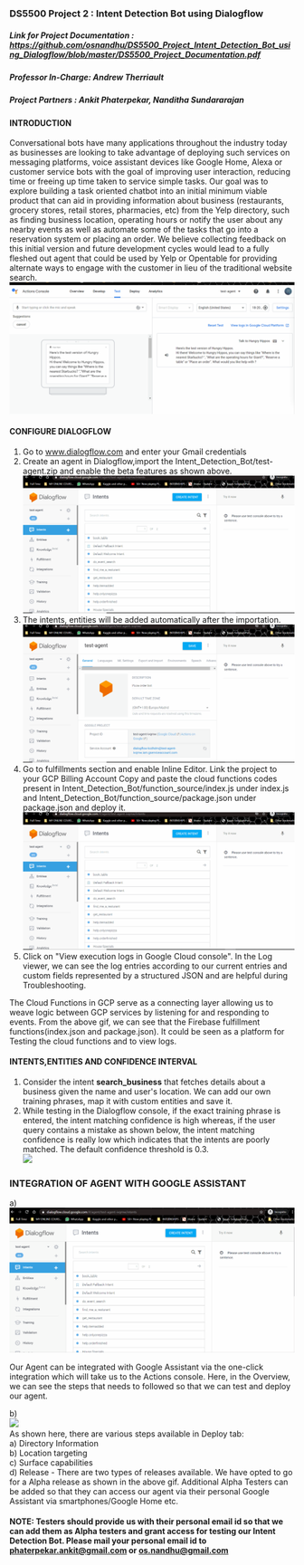 ### DS5500 Project 2 : Intent Detection Bot using Dialogflow
##### ***Link for Project Documentation : https://github.com/osnandhu/DS5500_Project_Intent_Detection_Bot_using_Dialogflow/blob/master/DS5500_Project_Documentation.pdf***
##### ***Professor In-Charge: Andrew Therriault***
##### ***Project Partners : Ankit Phaterpekar, Nanditha Sundararajan***

#### INTRODUCTION ####
Conversational bots have many applications throughout the industry today as businesses are looking to take advantage of deploying such services on messaging platforms, voice assistant devices like Google Home, Alexa or customer service bots with the goal of improving user interaction, reducing time or freeing up time taken to service simple tasks.
Our goal was to explore building a task oriented chatbot into an initial minimum viable product that can aid in providing information about business (restaurants, grocery stores, retail stores, pharmacies, etc) from the Yelp directory, such as finding business location, operating hours or notify the user about any nearby events as well as  automate some of the tasks that go into a reservation system or placing an order. We believe collecting feedback on this initial version and future development cycles would lead to a fully fleshed out agent that could be used by Yelp or Opentable for providing alternate ways to engage with the customer in lieu of the traditional website search.
<br />
![](Images/google-assistant.gif) <br />

#### CONFIGURE DIALOGFLOW ####
1. Go to www.dialogflow.com and enter your Gmail credentials <br />
2. Create an agent in Dialogflow,import the Intent_Detection_Bot/test-agent.zip and enable the beta features as shown above.<br /> ![](Images/bot-creation.gif) <br />
3. The intents, entities will be added automatically after the importation. <br />![](Images/intent-entities.gif)<br />
4. Go to fulfillments section and enable Inline Editor. Link the project to your GCP Billing Account Copy and paste the cloud functions codes present in Intent_Detection_Bot/function_source/index.js under index.js and Intent_Detection_Bot/function_source/package.json under package.json and deploy it. <br />![](Images/cloud-deploy.gif)<br />
5. Click on "View execution logs in Google Cloud console". In the Log viewer, we can see the log entries according to our current entries and custom fields represented by a structured JSON and are helpful during Troubleshooting.

The Cloud Functions in GCP serve as a connecting layer allowing us to weave logic between GCP services by listening for and responding to events. From the above gif, we can see that the Firebase fulfillment functions(index.json and package.json). It could be seen as a platform for Testing the cloud functions and to view logs.

#### INTENTS,ENTITIES AND CONFIDENCE INTERVAL ####
1. Consider the intent **search_business** that fetches details about a business given the name and user's location. We can add our own training phrases, map it with custom      entities and save it.<br />
2. While testing in the Dialogflow console, if the exact training phrase is entered, the intent matching confidence is high whereas, if the user query contains a mistake as shown below, the intent matching confidence is really low which indicates that the intents are poorly matched. The default confidence threshold is 0.3.<br />![](Images/confidence.gif) <br />

### INTEGRATION OF AGENT WITH GOOGLE ASSISTANT <br />
a)  <br />
    ![](Images/test-integration.gif) <br />
    
Our Agent can be integrated with Google Assistant via the one-click integration which will take us to the Actions console. Here, in the Overview, we can see the steps         that needs to followed so that we can test and deploy our agent.
    
b)  <br />
    ![](Images/deploy-release.gif) <br />
    As shown here, there are various steps available in Deploy tab:<br />
     a) Directory Information <br />
     b) Location targeting <br />
     c) Surface capabilities <br />
     d) Release - There are two types of releases available. We have opted to go for a Alpha release as shown in the above gif. Additional Alpha Testers can be added so that      they can access our agent via their personal Google Assistant via smartphones/Google Home etc.
#### NOTE: Testers should provide us with their personal email id so that we can add them as Alpha testers and grant access for testing our Intent Detection Bot. Please mail your personal email id to phaterpekar.ankit@gmail.com or os.nandhu@gmail.com








